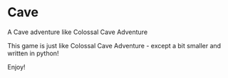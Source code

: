 # Cave
A Cave adventure like Colossal Cave Adventure

This game is just like Colossal Cave Adventure - except a bit smaller and written in python!

Enjoy!
